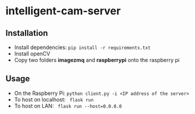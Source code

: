# intelligent-cam-server

## Installation
- Install dependencies: ```pip install -r requirements.txt ```
- Install openCV
- Copy two folders **imagezmq** and **raspberrypi** onto the raspberry pi
## Usage
- On the Raspberry Pi: ```python client.py -i <IP address of the server>```
- To host on localhost: ``` flask run```
- To host on LAN: ``` flask run --host=0.0.0.0```

